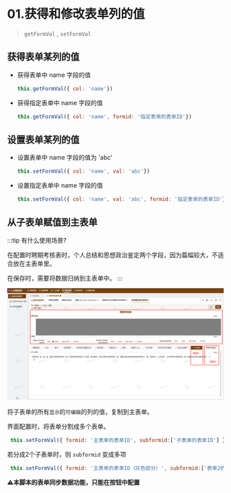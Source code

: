 # 01.获得和修改表单列的值

> `getFormVal` , `setFormVal`

 
## 获得表单某列的值

- 获得表单中 name 字段的值

    ```js
    this.getFormVal({ col: 'name'})
    ```

- 获得指定表单中 name 字段的值

    ```js
    this.getFormVal({ col: 'name', formid: '指定表单的表单ID'})
    ```


## 设置表单某列的值

- 设置表单中 name 字段的值为 'abc'

    ```js
    this.setFormVal({ col: 'name', val: 'abc'})
    ```

- 设置指定表单中 name 字段的值

    ```js
    this.setFormVal({ col: 'name', val: 'abc', formid: '指定表单的表单ID'})
    ```


## 从子表单赋值到主表单

:::tip 有什么使用场景?

在配置时聘期考核表时，个人总结和思想政治鉴定两个字段，因为篇幅较大，不适合放在主表单里。

在保存时，需要将数据归纳到主表单中。
:::

![](./images/2025-03-31_17-15-38.png)

将子表单的所有`显示`的`可编辑`的列的值，复制到主表单。

界面配置时，将表单分割成多个表单。

   ```js
    this.setFormVal({ formid: '主表单的表单ID', subformid:['子表单的表单ID'] })
   ```

若分成2个子表单时，则 `subformid` 变成多项

   ```js
    this.setFormVal({ formid: '主表单的表单ID（灰色部分）', subformid:['表单2的 formid', '表单3的 formid'] })
   ```

**⚠️本脚本的表单同步数据功能，只能在按钮中配置**